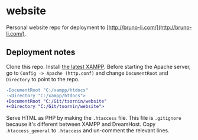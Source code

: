 # website
Personal website repo for deployment to [http://bruno-li.com/](http://bruno-li.com/).

## Deployment notes

Clone this repo. Install [the latest XAMPP](https://www.apachefriends.org/download.html). Before starting the Apache server, go to `Config -> Apache (http.conf)` and change `DocumentRoot` and `Directory` to point to the repo.

```diff
-DocumentRoot "C:/xampp/htdocs"
-<Directory "C:/xampp/htdocs">
+DocumentRoot "C:/Git/tsornin/website"
+<Directory "C:/Git/tsornin/website">
```

Serve HTML as PHP by making the `.htaccess` file. This file is `.gitignore` because it's different between XAMPP and DreamHost. Copy .`htaccess_general` to `.htaccess` and un-comment the relevant lines.
